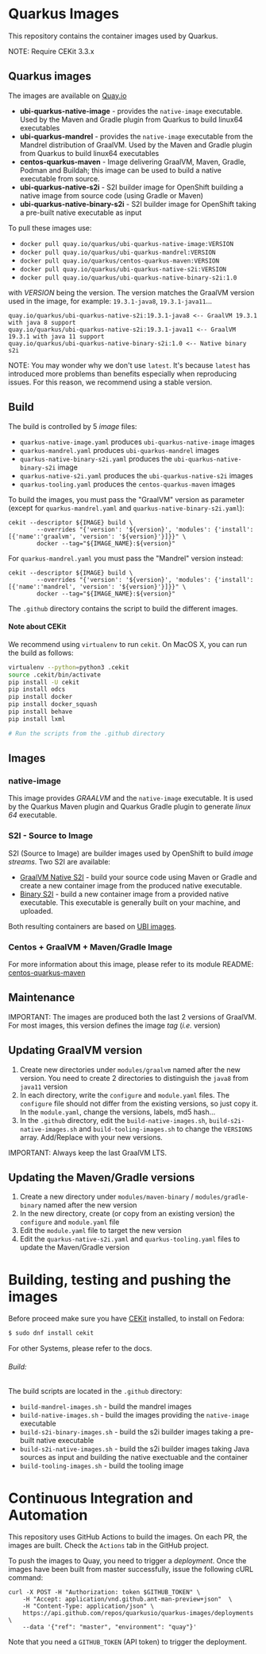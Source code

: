 # Quarkus Images

This repository contains the container images used by Quarkus.

NOTE: Require CEKit 3.3.x


## Quarkus images

The images are available on [Quay.io](https://quay.io/organization/quarkus)

* **ubi-quarkus-native-image** - provides the `native-image` executable. Used by the Maven and Gradle plugin from Quarkus to build linux64 executables
* **ubi-quarkus-mandrel** - provides the `native-image` executable from the Mandrel distribution of GraalVM. Used by the Maven and Gradle plugin from Quarkus to build linux64 executables
* **centos-quarkus-maven** - Image delivering GraalVM, Maven, Gradle, Podman and Buildah; this image can be used to build a native executable from source.
* **ubi-quarkus-native-s2i** - S2I builder image for OpenShift building a native image from source code (using Gradle or Maven)
* **ubi-quarkus-native-binary-s2i** - S2I builder image for OpenShift taking a pre-built native executable as input

To pull these images use:

* `docker pull quay.io/quarkus/ubi-quarkus-native-image:VERSION`
* `docker pull quay.io/quarkus/ubi-quarkus-mandrel:VERSION`
* `docker pull quay.io/quarkus/centos-quarkus-maven:VERSION`
* `docker pull quay.io/quarkus/ubi-quarkus-native-s2i:VERSION`
* `docker pull quay.io/quarkus/ubi-quarkus-native-binary-s2i:1.0`

with _VERSION_ being the version. 
The version matches the GraalVM version used in the image, for example: `19.3.1-java8`, `19.3.1-java11`...

```
quay.io/quarkus/ubi-quarkus-native-s2i:19.3.1-java8 <-- GraalVM 19.3.1 with java 8 support
quay.io/quarkus/ubi-quarkus-native-s2i:19.3.1-java11 <-- GraalVM 19.3.1 with java 11 support
quay.io/quarkus/ubi-quarkus-native-binary-s2i:1.0 <-- Native binary s2i
```

NOTE: You may wonder why we don't use `latest`. It's because `latest` has introduced more problems than benefits especially when reproducing issues.
For this reason, we recommend using a stable version.

## Build

The build is controlled by 5 _image_ files:

* `quarkus-native-image.yaml` produces `ubi-quarkus-native-image` images
* `quarkus-mandrel.yaml` produces `ubi-quarkus-mandrel` images
* `quarkus-native-binary-s2i.yaml` produces the `ubi-quarkus-native-binary-s2i` image
* `quarkus-native-s2i.yaml` produces the `ubi-quarkus-native-s2i` images
* `quarkus-tooling.yaml` produces the `centos-quarkus-maven` images

To build the images, you must pass the "GraalVM" version as parameter (except for `quarkus-mandrel.yaml` and `quarkus-native-binary-s2i.yaml`):

```
cekit --descriptor ${IMAGE} build \
        --overrides "{'version': '${version}', 'modules': {'install': [{'name':'graalvm', 'version': '${version}'}]}}" \
        docker --tag="${IMAGE_NAME}:${version}"
```        

For `quarkus-mandrel.yaml` you must pass the "Mandrel" version instead:

```
cekit --descriptor ${IMAGE} build \
        --overrides "{'version': '${version}', 'modules': {'install': [{'name':'mandrel', 'version': '${version}'}]}}" \
        docker --tag="${IMAGE_NAME}:${version}"
```

The `.github` directory contains the script to build the different images.


#### Note about CEKit

We recommend using `virtualenv` to run `cekit`.
On MacOS X, you can run the build as follows:

```bash
virtualenv --python=python3 .cekit
source .cekit/bin/activate
pip install -U cekit
pip install odcs
pip install docker
pip install docker_squash
pip install behave
pip install lxml

# Run the scripts from the .github directory
```

## Images

### native-image

This image provides _GRAALVM_ and the `native-image` executable. It is used by the Quarkus Maven plugin and Quarkus Gradle plugin to generate _linux 64_ executable.

### S2I - Source to Image

S2I (Source to Image) are builder images used by OpenShift to build _image streams_.
Two S2I are available:

* [GraalVM Native S2I](modules/quarkus-native-s2i-scripts/README.md) - build your source code using Maven or Gradle and create a new container image from the produced native executable.
* [Binary S2I](modules/quarkus-native-binary-s2i-scripts/README.md) - build a new container image from a provided native executable. This executable is generally built on your machine, and uploaded.

Both resulting containers are based on [UBI images](https://www.redhat.com/en/blog/introducing-red-hat-universal-base-image).

### Centos + GraalVM + Maven/Gradle Image

For more information about this image, please refer to its module README:
[centos-quarkus-maven](modules/quarkus-maven-scripts/README.md)

## Maintenance

IMPORTANT: The images are produced both the last 2 versions of GraalVM. For most images, this version defines the image _tag_ (_i.e._ version)

## Updating GraalVM version

1. Create new directories under `modules/graalvm` named after the new version. You need to create 2 directories to distinguish the `java8` from `java11` version
2. In each directory, write the `configure` and `module.yaml` files. The `configure` file should not differ from the existing versions, so just copy it. In the `module.yaml`, change the versions, labels, md5 hash...
3. In the `.github` directory, edit the `build-native-images.sh`, `build-s2i-native-images.sh` and `build-tooling-images.sh` to change the `VERSIONS` array. Add/Replace with your new versions.

IMPORTANT: Always keep the last GraalVM LTS.

## Updating the Maven/Gradle versions

1. Create a new directory under `modules/maven-binary` / `modules/gradle-binary` named after the new version
2. In the new directory, create (or copy from an existing version) the `configure` and `module.yaml` file
3. Edit the `module.yaml` file to target the new version
4. Edit the `quarkus-native-s2i.yaml` and `quarkus-tooling.yaml` files to update the Maven/Gradle version

# Building, testing and pushing the images

Before proceed make sure you have [CEKit](https://cekit.io/) installed, to install on Fedora: 

```bash
$ sudo dnf install cekit
```
For other Systems, please refer to the docs.


###### Build:

The build scripts are located in the `.github` directory:

* `build-mandrel-images.sh` - build the mandrel images
* `build-native-images.sh` - build the images providing the `native-image` executable
* `build-s2i-binary-images.sh` - build the s2i builder images taking a pre-built native executable
* `build-s2i-native-images.sh` - build the s2i builder images taking Java sources as input and building the native exectuable and the container
* `build-tooling-images.sh` - build the tooling image

# Continuous Integration and Automation

This repository uses GitHub Actions to build the images.
On each PR, the images are built. Check the `Actions` tab in the GitHub project.

To push the images to Quay, you need to trigger a _deployment_.
Once the images have been built from master successfully, issue the following cURL command:

```
curl -X POST -H "Authorization: token $GITHUB_TOKEN" \
    -H "Accept: application/vnd.github.ant-man-preview+json"  \
    -H "Content-Type: application/json" \
    https://api.github.com/repos/quarkusio/quarkus-images/deployments \
    --data '{"ref": "master", "environment": "quay"}'
```    

Note that you need a `GITHUB_TOKEN` (API token) to trigger the deployment.
